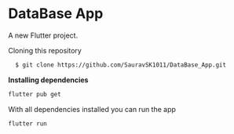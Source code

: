 # DataBase App

A new Flutter project.

Cloning this repository

```bash
  $ git clone https://github.com/SauravSK1011/DataBase_App.git
```
**Installing dependencies**
```bash
flutter pub get
```

With all dependencies installed  you can run the app
 ```bash
flutter run
```
